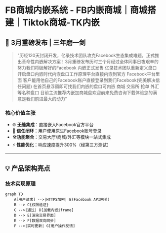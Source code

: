 # FB商城内嵌系统 - FB内嵌商城｜商城搭建｜Tiktok商城-TK内嵌

## 📅 3月重磅发布 | 三年磨一剑
> "历经120天封闭开发，亿录技术团队攻克Facebook生态集成难题，正式推出革命性内嵌解决方案！3月重磅发布历时三个月经过全体同事日夜艰辛的努力我们将破解好的Facebook 内嵌正式发售
亿录技术团队重新定义盘口开启盘口内嵌时代内嵌盘口工作原理平台直接内嵌到官方 Facebook平台里面
 客户能用他自己的Facebook账户直接登录到我们Facebook(完美解决信任问题)
在首页悬浮窗即可找我们内嵌的盘口可内嵌 商城 交易所 抢单 外汇 等名种盘口
目前主流推荐内嵌加商城盘欢迎前来免费咨询下载体验您的满意是我们前进最大的动力"

### 核心价值主张
- 🌐 ​**无缝集成**：直接嵌入Facebook官方平台
- 🔑 ​**信任闭环**：用户使用原生Facebook账号登录
- 🛠️ ​**功能聚合**：交易大厅/商城/外汇等模块一站式集成
- ⚡ ​**性能优化**：响应速度提升300%（经第三方测试）

---

## 💡 产品架构亮点

### 技术实现原理
```mermaid
graph TD
    A[用户请求] -->|HTTPS加密| B(Facebook API网关)
    B --> C{权限验证}
    C -->|通过| D[加载内嵌iframe]
    D --> E[渲染交易界面]
    E --> F[数据双向同步]
    F -->|实时更新| G[用户操作反馈]
